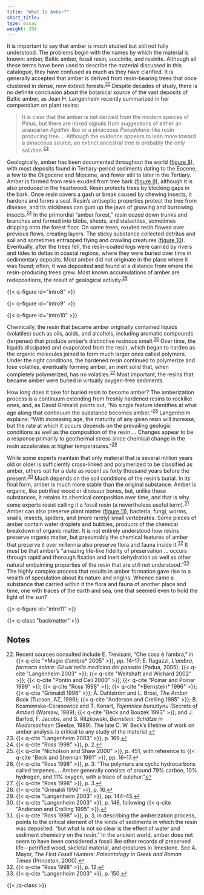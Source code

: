 ```yaml
---
title: "What Is Amber?"
short_title:
type: essay
weight: 204
---
```


It is important to say that amber is much studied but still not fully understood. The problems begin with the names by which the material is known: amber, Baltic amber, fossil resin, succinite, and resinite. Although all these terms have been used to describe the material discussed in this catalogue, they have confused as much as they have clarified. It is generally accepted that amber is derived from resin-bearing trees that once clustered in dense, now extinct forests.<sup class="footnote-ref" id="fnref:22"><a href="#fn:22" rel="footnote">22</a></sup> Despite decades of study, there is no definite conclusion about the botanical source of the vast deposits of Baltic amber, as Jean H. Langenheim recently summarized in her compendium on plant resins:

> It is clear that the amber is not derived from the modern species of Pinus, but there are mixed signals from suggestions of either an araucarian *Agathis*-like or a pinaceous *Pseudolarix*-like resin producing tree.… Although the evidence appears to lean more toward a pinaceous source, an extinct ancestral tree is probably the only solution.<sup class="footnote-ref" id="fnref:23"><a href="#fn:23" rel="footnote">23</a></sup>

Geologically, amber has been documented throughout the world \([figure 8](#intro8)), with most deposits found in Tertiary-period sediments dating to the Eocene, a few to the Oligocene and Miocene, and fewer still to later in the Tertiary. Amber is formed from resin exuded from tree bark \([figure 9](#intro9)), although it is also produced in the heartwood. Resin protects trees by blocking gaps in the bark. Once resin covers a gash or break caused by chewing insects, it hardens and forms a seal. Resin’s antiseptic properties protect the tree from disease, and its stickiness can gum up the jaws of gnawing and burrowing insects.<sup class="footnote-ref" id="fnref:24"><a href="#fn:24" rel="footnote">24</a></sup> In the primordial “amber forest,” resin oozed down trunks and branches and formed into blobs, sheets, and stalactites, sometimes dripping onto the forest floor. On some trees, exuded resin flowed over previous flows, creating layers. The sticky substance collected detritus and soil and sometimes entrapped flying and crawling creatures \([figure 10](#intro10)). Eventually, after the trees fell, the resin-coated logs were carried by rivers and tides to deltas in coastal regions, where they were buried over time in sedimentary deposits. Most amber did not originate in the place where it was found; often, it was deposited and found at a distance from where the resin-producing trees grew. Most known accumulations of amber are redepositions, the result of geological activity.<sup class="footnote-ref" id="fnref:25"><a href="#fn:25" rel="footnote">25</a></sup>

{{< q-figure id="intro8" >}}

{{< q-figure id="intro9" >}}

{{< q-figure id="intro10" >}}

Chemically, the resin that became amber originally contained liquids (volatiles) such as oils, acids, and alcohols, including aromatic compounds (terpenes) that produce amber’s distinctive resinous smell.<sup class="footnote-ref" id="fnref:26"><a href="#fn:26" rel="footnote">26</a></sup> Over time, the liquids dissipated and evaporated from the resin, which began to harden as the organic molecules joined to form much larger ones called polymers. Under the right conditions, the hardened resin continued to polymerize and lose volatiles, eventually forming amber, an inert solid that, when completely polymerized, has no volatiles.<sup class="footnote-ref" id="fnref:27"><a href="#fn:27" rel="footnote">27</a></sup> Most important, the resins that became amber were buried in virtually oxygen-free sediments.

How long does it take for buried resin to become amber? The amberization process is a continuum extending from freshly hardened resins to rocklike ones, and, as David Grimaldi points out, “No single feature identifies at what age along that continuum the substance becomes amber.”<sup class="footnote-ref" id="fnref:28"><a href="#fn:28" rel="footnote">28</a></sup> Langenheim explains: “With increasing age, the maturity of any given resin will increase, but the rate at which it occurs depends on the prevailing geologic conditions as well as the composition of the resin.… Changes appear to be a response primarily to geothermal stress since chemical change in the resin accelerates at higher temperatures.”<sup class="footnote-ref" id="fnref:29"><a href="#fn:29" rel="footnote">29</a></sup>

While some experts maintain that only material that is several million years old or older is sufficiently cross-linked and polymerized to be classified as amber, others opt for a date as recent as forty thousand years before the present.<sup class="footnote-ref" id="fnref:30"><a href="#fn:30" rel="footnote">30</a></sup> Much depends on the soil conditions of the resin’s burial. In its final form, amber is much more stable than the original substance. Amber is organic, like petrified wood or dinosaur bones, but, unlike those substances, it retains its chemical composition over time, and that is why some experts resist calling it a fossil resin (a nevertheless useful term).<sup class="footnote-ref" id="fnref:31"><a href="#fn:31" rel="footnote">31</a></sup> Amber can also preserve plant matter \([figure 11](#intro11)), bacteria, fungi, worms, snails, insects, spiders, and (more rarely) small vertebrates. Some pieces of amber contain water droplets and bubbles, products of the chemical breakdown of organic matter. It is not entirely understood how resins preserve organic matter, but presumably the chemical features of amber that preserve it over millennia also preserve flora and fauna inside it.<sup class="footnote-ref" id="fnref:32"><a href="#fn:32" rel="footnote">32</a></sup> It must be that amber’s “amazing life-like fidelity of preservation … occurs through rapid and thorough fixation and inert dehydration as well as other natural embalming properties of the resin that are still not understood.”<sup class="footnote-ref" id="fnref:33"><a href="#fn:33" rel="footnote">33</a></sup> The highly complex process that results in amber formation gave rise to a wealth of speculation about its nature and origins. Whence came a substance that carried within it the flora and fauna of another place and time, one with traces of the earth and sea, one that seemed even to hold the light of the sun?

{{< q-figure id="intro11" >}}

{{< q-class "backmatter" >}}

## Notes

<ol start="22">
<li id="fn:22">Recent sources consulted include E. Trevisani, “Che cosa è l’ambra,” in {{< q-cite "*Magie d’ambra* 2005" >}}, pp. 14–17; E. Ragazzi, <em>L’ambra, farmaco solare: Gli usi nella medicina del passato</em> (Padua, 2005); {{< q-cite "Langenheim 2003" >}}; {{< q-cite "Weitshaft and Wichard 2002" >}}; {{< q-cite "Pontin and Celi 2000" >}}; {{< q-cite "Poinar and Poinar 1999" >}}; {{< q-cite "Ross 1998" >}}; {{< q-cite "*Bernstein* 1996" >}}; {{< q-cite "Grimaldi 1996" >}}; Å. Dahlström and L. Brost, <i>The Amber Book</i> (Tucson, AZ, 1996); {{< q-cite "Anderson and Crelling 1995" >}}; B. Kosmowska-Ceranowicz and T. Konart, <i>Tajemnice bursztynu (Secrets of Amber)</i> (Warsaw, 1989); {{< q-cite "Beck and Bouzek 1993" >}}; and J. Barfod, F. Jacobs, and S. Ritzkowski, <i>Bernstein: Schätze in Niedersachsen</i> (Seelze, 1989). The late C. W. Beck’s lifetime of work on amber analysis is critical to any study of the material.<a class="footnote-return" href="#fnref:22">↩</a></li>

<li id="fn:23">{{< q-cite "Langenheim 2003" >}}, p. 169.<a class="footnote-return" href="#fnref:23">↩</a></li>

<li id="fn:24">{{< q-cite "Ross 1998" >}}, p. 2.<a class="footnote-return" href="#fnref:24">↩</a></li>

<li id="fn:25">{{< q-cite "Nicholson and Shaw 2000" >}}, p. 451, with reference to {{< q-cite "Beck and Shennan 1991" >}}, pp. 16–17.<a class="footnote-return" href="#fnref:25">↩</a></li>

<li id="fn:26">{{< q-cite "Ross 1998" >}}, p. 3: “The polymers are cyclic hydrocarbons called terpenes.… Amber generally consists of around 79% carbon, 10% hydrogen, and 11% oxygen, with a trace of sulphur.”<a class="footnote-return" href="#fnref:26">↩</a></li>

<li id="fn:27">{{< q-cite "Ross 1998" >}}, p. 3.<a class="footnote-return" href="#fnref:27">↩</a></li>

<li id="fn:28">{{< q-cite "Grimaldi 1996" >}}, p. 16.<a class="footnote-return" href="#fnref:28">↩</a></li>

<li id="fn:29">{{< q-cite "Langenheim 2003" >}}, pp. 144–45.<a class="footnote-return" href="#fnref:29">↩</a></li>

<li id="fn:30">{{< q-cite "Langenheim 2003" >}}, p. 146, following {{< q-cite "Anderson and Crelling 1995" >}}.<a class="footnote-return" href="#fnref:30">↩</a></li>

<li id="fn:31">{{< q-cite "Ross 1998" >}}, p. 3, in describing the amberization process, points to the critical element of the kinds of sediments in which the resin was deposited: “but what is not so clear is the effect of water and sediment chemistry on the resin.” In the ancient world, amber does not seem to have been considered a fossil like other records of preserved life—petrified wood, skeletal material, and creatures in limestone. See A. Mayor, <i>The First Fossil Hunters: Paleontology in Greek and Roman Times</i> (Princeton, 2000).<a class="footnote-return" href="#fnref:31">↩</a></li>

<li id="fn:32">{{< q-cite "Ross 1998" >}}, p. 12.<a class="footnote-return" href="#fnref:32">↩</a></li>

<li id="fn:33">{{< q-cite "Langenheim 2003" >}}, p. 150.<a class="footnote-return" href="#fnref:33">↩</a></li>
</ol>

{{< /q-class >}}
